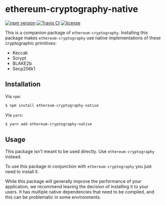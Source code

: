# ethereum-cryptography-native

[![npm version][1]][2]
[![Travis CI][3]][4]
[![license][5]][6]

This is a companion package of `ethereum-cryptography`. Installing this package
makes `ethereum-cryptography` use native implementations of these cryptographic
primitives:

* Keccak
* Scrypt
* BLAKE2b
* Secp256k1

## Installation

Via `npm`:

```bash
$ npm install ethereum-cryptography-native
```

Via `yarn`:

```bash
$ yarn add ethereum-cryptography-native
```

## Usage

This package isn't meant to be used directly. Use `ethereum-cryptography`
instead.

To use this package in conjunction with `ethereum-cryptography` you just need to
install it.

While this package will generally improve the performance of your application,
we recommend leaving the decision of installing it to your users. It has
multiple native dependencies that need to be compiled, and this can be
problematic in some environments.

[1]: https://img.shields.io/npm/v/ethereum-cryptography-native.svg
[2]: https://www.npmjs.com/package/ethereum-cryptography-native
[3]: https://img.shields.io/travis/alcuadrado/ethereum-cryptography/master.svg?label=Travis%20CI
[4]: https://travis-ci.org/alcuadrado/ethereum-cryptography
[5]: https://img.shields.io/npm/l/ethereum-cryptography-native
[6]: https://github.com/alcuadrado/ethereum-cryptography/blob/master/packages/ethereum-cryptography-native/LICENSE

